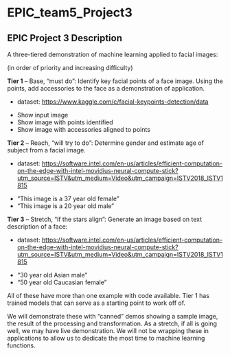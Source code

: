 # EPIC_team5_Project3

## EPIC Project 3 Description

A three-tiered demonstration of machine learning applied to facial images:

(in order of priority and increasing difficulty)

**Tier 1** – Base, “must do”: Identify key facial points of a face image. Using the points, add accessories to the face as a demonstration of application.
- dataset:  https://www.kaggle.com/c/facial-keypoints-detection/data
 * Show input image
 * Show image with points identified
 * Show image with accessories aligned to points

**Tier 2** – Reach, “will try to do”: Determine gender and estimate age of subject from a facial image.
- dataset:  https://software.intel.com/en-us/articles/efficient-computation-on-the-edge-with-intel-movidius-neural-compute-stick?utm_source=ISTV&utm_medium=Video&utm_campaign=ISTV2018_ISTV1815
 * “This image is a 37 year old female”
 * “This image is a 20 year old male”


**Tier 3** – Stretch, “if the stars align”: Generate an image based on text description of a face:
- dataset:  https://software.intel.com/en-us/articles/efficient-computation-on-the-edge-with-intel-movidius-neural-compute-stick?utm_source=ISTV&utm_medium=Video&utm_campaign=ISTV2018_ISTV1815
 * “30 year old Asian male”
 * “50 year old Caucasian female”


All of these have more than one example with code available. Tier 1 has trained models that can serve as a starting point to work off of.

We will demonstrate these with “canned” demos showing a sample image, the result of the processing and transformation. As a stretch, if all is going well, we may have live demonstration. We will not be wrapping these in applications to allow us to dedicate the most time to machine learning functions.